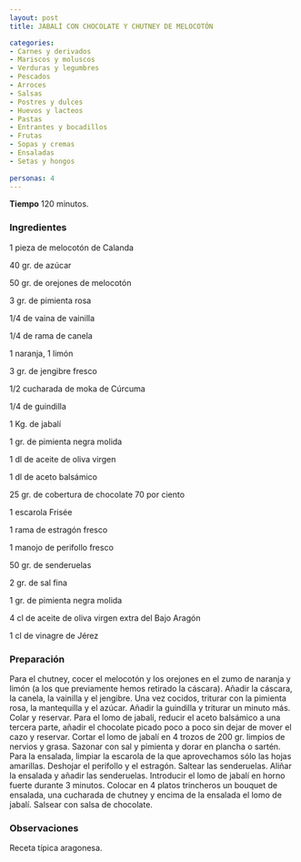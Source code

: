 ```yaml
---
layout: post
title: JABALÍ CON CHOCOLATE Y CHUTNEY DE MELOCOTÓN

categories:
- Carnes y derivados
- Mariscos y moluscos
- Verduras y legumbres
- Pescados
- Arroces
- Salsas
- Postres y dulces
- Huevos y lacteos
- Pastas
- Entrantes y bocadillos
- Frutas
- Sopas y cremas
- Ensaladas
- Setas y hongos
 
personas: 4 
---
```

<b>Tiempo</b> 120 minutos.

<h3>Ingredientes</h3>
1 pieza de melocotón de Calanda

40 gr. de azúcar

50 gr. de orejones de melocotón

3 gr. de pimienta rosa

1/4 de vaina de vainilla

1/4 de rama de canela

1 naranja, 1 limón

3 gr. de jengibre fresco

1/2 cucharada de moka de Cúrcuma

1/4 de guindilla

1 Kg. de jabalí

1 gr. de pimienta negra molida

1 dl de aceite de oliva virgen

1 dl de aceto balsámico

25 gr. de cobertura de chocolate 70 por ciento

1 escarola Frisée

1 rama de estragón fresco

1 manojo de perifollo fresco

50 gr. de senderuelas

2 gr. de sal fina

1 gr. de pimienta negra molida

4 cl de aceite de oliva virgen extra del Bajo Aragón

1 cl de vinagre de Jérez

<h3>Preparación</h3>
Para el chutney, cocer el melocotón y los orejones en el zumo de naranja y limón (a los que previamente hemos retirado la cáscara). Añadir la cáscara, la canela, la vainilla y el jengibre. Una vez cocidos, triturar con la pimienta rosa, la mantequilla y el azúcar. Añadir la guindilla y triturar un minuto más. Colar y reservar. Para el lomo de jabalí, reducir el aceto balsámico a una tercera parte, añadir el chocolate picado poco a poco sin dejar de mover el cazo y reservar. Cortar el lomo de jabalí en 4 trozos de 200 gr. limpios de nervios y grasa. Sazonar con sal y pimienta y dorar en plancha o sartén. Para la ensalada, limpiar la escarola de la que aprovechamos sólo las hojas amarillas. Deshojar el perifollo y el estragón. Saltear las senderuelas. Aliñar la ensalada y añadir las senderuelas. Introducir el lomo de jabalí en horno fuerte durante 3 minutos. Colocar en 4 platos trincheros un bouquet de ensalada, una cucharada de chutney y encima de la ensalada el lomo de jabalí. Salsear con salsa de chocolate.

<h3>Observaciones</h3>
Receta típica aragonesa.

